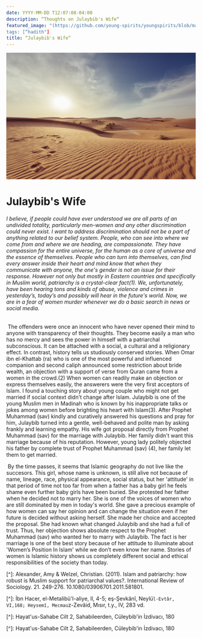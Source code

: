 ```yaml
---
date: YYYY-MM-DD T12:07:08-04:00
description: “Thoughts on Julaybib's Wife“
featured_image: "(https://github.com/young-spirits/youngspirits/blob/main/static/images/desert.jpg“
tags: [“hadith"]
title: “Julaybib's Wife“
---
```


![](https://github.com/young-spirits/youngspirits/blob/main/static/images/desert.jpg)

# Julaybib's Wife



###### 		I believe, if people could have ever understood we are all parts of an undivided totality, particularly men-women and any other discrimination could never exist. I want to address discrimination should not be a part of anything related to our belief system. People, who can see into where we come from and where we are heading, are compassionate. They have compassion for the entire universe, for the human as a core of universe and the essence of themselves. People who can turn into themselves, can find every answer inside their heart and mind know that when they communicate with anyone, the one's gender is not an issue for their response. However not only but mostly in Eastern countries and specifically in Muslim world, patriarchy is a crystal-clear fact(1). We, unfortunately, have been hearing tons and kinds of abuse, violence and crimes in yesterday’s, today’s and possibly will hear in the future's world. Now, we are in a fear of women murder whenever we do a basic search in news or social media. 

​		The offenders were once an innocent who have never opened their mind to anyone with transparency of their thoughts. They become easily a man who has no mercy and sees the power in himself with a patriarchal subconscious. It can be attached with a social, a cultural and a religionary effect. In contrast, history tells us studiously conserved stories. When Omar ibn el-Khattab (ra) who is one of the most powerful and influenced companion and second caliph announced some restriction about bride wealth, an objection with a support of verse from Quran came from a women in the crowd.(2) When women can readily make an objection or express themselves easily, the answerers were the very first acceptors of Islam. I found a touching story about young couple who might not get married if social context didn't change after Islam. Julaybib is one of the young Muslim men in Madinah who is known by his inappropriate talks or jokes among women before brighting his heart with Islam(3). After Prophet Muhammad (sav) kindly and curatively answered his questions and pray for him, Julaybib turned into a gentle, well-behaved and polite man by asking frankly and learning empathy. His wife got proposal directly from Prophet Muhammad (sav) for the marriage with Julaybib. Her family didn't want this marriage because of his reputation. However, young lady politely objected his father by complete trust of Prophet Muhammad (sav) (4), her family let them to get married. 

​		By the time passes, it seems that Islamic geography do not live like the succesors. This girl, whose name is unknown, is still alive not because of name, lineage, race, physical appearance, social status, but her 'attitude' in that period of time not too far from when a father has a baby girl he feels shame even further baby girls have been buried. She protested her father when he decided not to marry her. She is one of the voices of women who are still dominated by men in today's world. She gave a precious example of how women can say her opinion and can change the situation even if her future is decided without asking herself. She made her choice and accepted the proposal. She had known what changed Julaybib and she had a full of trust. Thus, her objection shows absolute respect to the Prophet Muhammad (sav) who wanted her to marry with Julaybib. The fact is her marriage is one of the best story because of her attitude to illuminate about 'Women’s Position In Islam' while we don’t even know her name. Stories of women is Islamic history shows us completely different social and ethical responsibilities of the society than today.

 

 

[^]: Alexander, Amy     &amp; Welzel, Christian. (2011). Islam and patriarchy: how robust is     Muslim support for patriarchal values?. International Review of Sociology.     21. 249-276. 10.1080/03906701.2011.581801.

[^]: İbn Hacer, el-Metalibü'I-aliye, ll, 4-5; eş-Şevkânî,     Neylü`l-Evtâr, VI,168; Heysemî, Mecmau`z-Zevâid, Mısır, t.y., IV, 283 vd.

[^]: Hayat'us-Sahabe     Cilt 2, Sahabileerden, Cüleybib'in İzdivacı, 180

[^]: Hayat'us-Sahabe Cilt     2, Sahabileerden, Cüleybib'in İzdivacı, 180

